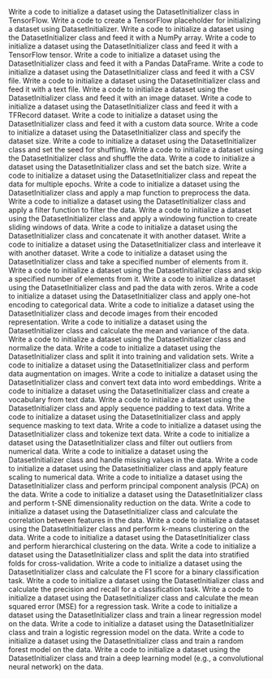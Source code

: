 Write a code to initialize a dataset using the DatasetInitializer class in TensorFlow.
Write a code to create a TensorFlow placeholder for initializing a dataset using DatasetInitializer.
Write a code to initialize a dataset using the DatasetInitializer class and feed it with a NumPy array.
Write a code to initialize a dataset using the DatasetInitializer class and feed it with a TensorFlow tensor.
Write a code to initialize a dataset using the DatasetInitializer class and feed it with a Pandas DataFrame.
Write a code to initialize a dataset using the DatasetInitializer class and feed it with a CSV file.
Write a code to initialize a dataset using the DatasetInitializer class and feed it with a text file.
Write a code to initialize a dataset using the DatasetInitializer class and feed it with an image dataset.
Write a code to initialize a dataset using the DatasetInitializer class and feed it with a TFRecord dataset.
Write a code to initialize a dataset using the DatasetInitializer class and feed it with a custom data source.
Write a code to initialize a dataset using the DatasetInitializer class and specify the dataset size.
Write a code to initialize a dataset using the DatasetInitializer class and set the seed for shuffling.
Write a code to initialize a dataset using the DatasetInitializer class and shuffle the data.
Write a code to initialize a dataset using the DatasetInitializer class and set the batch size.
Write a code to initialize a dataset using the DatasetInitializer class and repeat the data for multiple epochs.
Write a code to initialize a dataset using the DatasetInitializer class and apply a map function to preprocess the data.
Write a code to initialize a dataset using the DatasetInitializer class and apply a filter function to filter the data.
Write a code to initialize a dataset using the DatasetInitializer class and apply a windowing function to create sliding windows of data.
Write a code to initialize a dataset using the DatasetInitializer class and concatenate it with another dataset.
Write a code to initialize a dataset using the DatasetInitializer class and interleave it with another dataset.
Write a code to initialize a dataset using the DatasetInitializer class and take a specified number of elements from it.
Write a code to initialize a dataset using the DatasetInitializer class and skip a specified number of elements from it.
Write a code to initialize a dataset using the DatasetInitializer class and pad the data with zeros.
Write a code to initialize a dataset using the DatasetInitializer class and apply one-hot encoding to categorical data.
Write a code to initialize a dataset using the DatasetInitializer class and decode images from their encoded representation.
Write a code to initialize a dataset using the DatasetInitializer class and calculate the mean and variance of the data.
Write a code to initialize a dataset using the DatasetInitializer class and normalize the data.
Write a code to initialize a dataset using the DatasetInitializer class and split it into training and validation sets.
Write a code to initialize a dataset using the DatasetInitializer class and perform data augmentation on images.
Write a code to initialize a dataset using the DatasetInitializer class and convert text data into word embeddings.
Write a code to initialize a dataset using the DatasetInitializer class and create a vocabulary from text data.
Write a code to initialize a dataset using the DatasetInitializer class and apply sequence padding to text data.
Write a code to initialize a dataset using the DatasetInitializer class and apply sequence masking to text data.
Write a code to initialize a dataset using the DatasetInitializer class and tokenize text data.
Write a code to initialize a dataset using the DatasetInitializer class and filter out outliers from numerical data.
Write a code to initialize a dataset using the DatasetInitializer class and handle missing values in the data.
Write a code to initialize a dataset using the DatasetInitializer class and apply feature scaling to numerical data.
Write a code to initialize a dataset using the DatasetInitializer class and perform principal component analysis (PCA) on the data.
Write a code to initialize a dataset using the DatasetInitializer class and perform t-SNE dimensionality reduction on the data.
Write a code to initialize a dataset using the DatasetInitializer class and calculate the correlation between features in the data.
Write a code to initialize a dataset using the DatasetInitializer class and perform k-means clustering on the data.
Write a code to initialize a dataset using the DatasetInitializer class and perform hierarchical clustering on the data.
Write a code to initialize a dataset using the DatasetInitializer class and split the data into stratified folds for cross-validation.
Write a code to initialize a dataset using the DatasetInitializer class and calculate the F1 score for a binary classification task.
Write a code to initialize a dataset using the DatasetInitializer class and calculate the precision and recall for a classification task.
Write a code to initialize a dataset using the DatasetInitializer class and calculate the mean squared error (MSE) for a regression task.
Write a code to initialize a dataset using the DatasetInitializer class and train a linear regression model on the data.
Write a code to initialize a dataset using the DatasetInitializer class and train a logistic regression model on the data.
Write a code to initialize a dataset using the DatasetInitializer class and train a random forest model on the data.
Write a code to initialize a dataset using the DatasetInitializer class and train a deep learning model (e.g., a convolutional neural network) on the data.